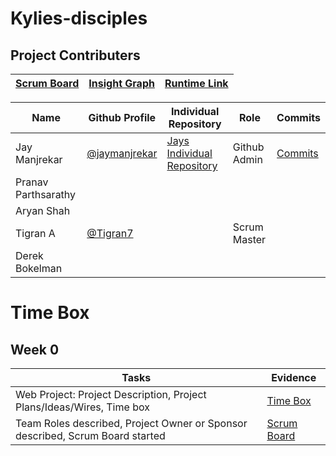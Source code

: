 # Kylies-disciples

## Project Contributers

|[Scrum Board](https://github.com/kar722/kylies-disciples/projects/1)|[Insight Graph](https://github.com/kar722/kylies-disciples/graphs/contributors)|[Runtime Link](https://github.com/JayManjrekar/Jay-s-Personal-Repository/commits/gh-pages)|
| - | - | - |

|Name|Github Profile|Individual Repository|Role|Commits|
| - | - | - | - | - |
|Jay Manjrekar|[@jaymanjrekar](https://github.com/jaymanjrekar)|[Jays Individual Repository](https://github.com/JayManjrekar/Jay-s-Personal-Repository/tree/gh-pages)|Github Admin|[Commits](https://github.com/JayManjrekar/Jay-s-Personal-Repository/commits/gh-pages)|
|Pranav Parthsarathy|||||
|Aryan Shah|||||
|Tigran A|[@Tigran7](https://github.com/Tigran7)||Scrum Master||
|Derek Bokelman|||||

# Time Box
## Week 0
|Tasks|Evidence|
| - | - |
|Web Project: Project Description, Project Plans/Ideas/Wires, Time box|[Time Box](https://github.com/kar722/kylies-disciples#readme)|
|Team Roles described, Project Owner or Sponsor described, Scrum Board started|[Scrum Board](https://github.com/kar722/kylies-disciples/projects/1)|
